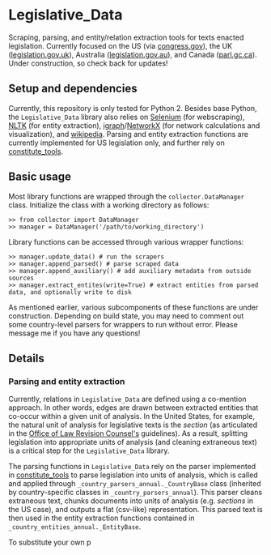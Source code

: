 # Legislative_Data

Scraping, parsing, and entity/relation extraction tools for texts enacted legislation. Currently focused on the US (via [congress.gov](https://www.congress.gov/)), the UK ([legislation.gov.uk](http://www.legislation.gov.uk/)), Australia ([legislation.gov.au](https://www.legislation.gov.au)), and Canada ([parl.gc.ca](http://www.parl.gc.ca)). Under construction, so check back for updates!

## Setup and dependencies
Currently, this repository is only tested for Python 2. Besides base Python, the ``Legislative_Data`` library also relies on [Selenium](http://selenium-python.readthedocs.io/) (for webscraping), [NLTK](http://www.nltk.org/) (for entity extraction), [igraph](http://igraph.org/python/)/[NetworkX](https://networkx.github.io/) (for network calculations and visualization),  and [wikipedia](https://pypi.python.org/pypi/wikipedia/). Parsing and entity extraction functions are currently implemented for US legislation only, and further rely on [constitute_tools](https://github.com/rbshaffer/constitute_tools). 

## Basic usage
Most library functions are wrapped through the ``collector.DataManager`` class. Initialize the class with a working directory as follows:

```
>> from collector import DataManager
>> manager = DataManager('/path/to/working_directory')
```

Library functions can be accessed through various wrapper functions:

```
>> manager.update_data() # run the scrapers
>> manager.append_parsed() # parse scraped data
>> manager.append_auxiliary() # add auxiliary metadata from outside sources
>> manager.extract_entites(write=True) # extract entities from parsed data, and optionally write to disk
```

As mentioned earlier, various subcomponents of these functions are under construction. Depending on build state, you may need to comment out some country-level parsers for wrappers to run without error. Please message me if you have any questions!

## Details

### Parsing and entity extraction
Currently, relations in ``Legislative_Data`` are defined using a co-mention approach. In other words, edges are drawn between extracted entities that co-occur within a given unit of analysis. In the United States, for example, the natural unit of analysis for legislative texts is the *section* (as articulated in the [Office of Law Revision Counsel's](http://uscode.house.gov/detailed_guide.xhtml) guidelines). As a result, splitting legislation into appropriate units of analysis (and cleaning extraneous text) is a critical step for the ``Legislative_Data`` library.

The parsing functions in ``Legislative_Data`` rely on the parser implemented in [constitute_tools](https://github.com/rbshaffer/constitute_tools) to parse legislation into units of analysis, which is called and applied through ``_country_parsers_annual._CountryBase`` class (inherited by country-specific classes in ``_country_parsers_annual``). This parser cleans extraneous text, chunks documents into units of analysis (e.g. *sections* in the US case), and outputs a flat (csv-like) representation. This parsed text is then used in the entity extraction functions contained in ``_country_entities_annual._EntityBase``.  

To substitute your own p
